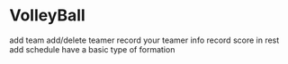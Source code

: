 # VolleyBall

add team 
add/delete teamer
record your teamer info 
record score in rest 
add schedule
have a basic type of formation
